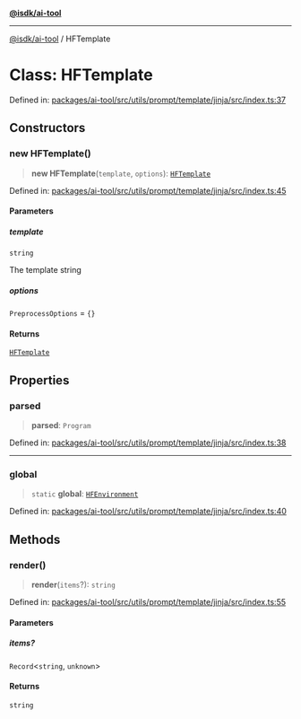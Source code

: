[**@isdk/ai-tool**](../README.md)

***

[@isdk/ai-tool](../globals.md) / HFTemplate

# Class: HFTemplate

Defined in: [packages/ai-tool/src/utils/prompt/template/jinja/src/index.ts:37](https://github.com/isdk/ai-tool.js/blob/79d5773fa454dc7789b1291b1ebd73e4c1b93154/src/utils/prompt/template/jinja/src/index.ts#L37)

## Constructors

### new HFTemplate()

> **new HFTemplate**(`template`, `options`): [`HFTemplate`](HFTemplate.md)

Defined in: [packages/ai-tool/src/utils/prompt/template/jinja/src/index.ts:45](https://github.com/isdk/ai-tool.js/blob/79d5773fa454dc7789b1291b1ebd73e4c1b93154/src/utils/prompt/template/jinja/src/index.ts#L45)

#### Parameters

##### template

`string`

The template string

##### options

`PreprocessOptions` = `{}`

#### Returns

[`HFTemplate`](HFTemplate.md)

## Properties

### parsed

> **parsed**: `Program`

Defined in: [packages/ai-tool/src/utils/prompt/template/jinja/src/index.ts:38](https://github.com/isdk/ai-tool.js/blob/79d5773fa454dc7789b1291b1ebd73e4c1b93154/src/utils/prompt/template/jinja/src/index.ts#L38)

***

### global

> `static` **global**: [`HFEnvironment`](HFEnvironment.md)

Defined in: [packages/ai-tool/src/utils/prompt/template/jinja/src/index.ts:40](https://github.com/isdk/ai-tool.js/blob/79d5773fa454dc7789b1291b1ebd73e4c1b93154/src/utils/prompt/template/jinja/src/index.ts#L40)

## Methods

### render()

> **render**(`items`?): `string`

Defined in: [packages/ai-tool/src/utils/prompt/template/jinja/src/index.ts:55](https://github.com/isdk/ai-tool.js/blob/79d5773fa454dc7789b1291b1ebd73e4c1b93154/src/utils/prompt/template/jinja/src/index.ts#L55)

#### Parameters

##### items?

`Record`\<`string`, `unknown`\>

#### Returns

`string`
